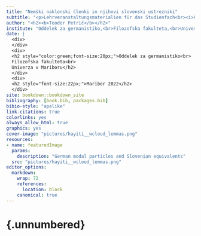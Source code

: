 ```yaml
---
title: "Nemški naklonski členki in njihovi slovenski ustrezniki"
subtitle: "<p>Lehrveranstaltungsmaterialien für das Studienfach<br><i>Kontrastive Diskursanalyse</i>\n\nZapiski predavanj<br>za predmet <i>Kontrastivna analiza diskurza</i></p>"
author: "<h2><b>Teodor Petrič</b></h2>"
institute: "Oddelek za germanistiko,<br>Filozofska fakulteta,<br>Univerza v Mariboru"
date: |
  <div>
  </div>
  <div>
  <h2 style="color:green;font-size:20px;">Oddelek za germanistiko<br>
  Filozofska fakulteta<br>
  Univerza v Mariboru</h2>
  </div>
  <div>
  <h2 style="font-size:22px;">Maribor 2022</h2>
  </div>
site: bookdown::bookdown_site
bibliography: [book.bib, packages.bib]
bibio-style: "apalike"
link-citations: true
colorlinks: yes 
always_allow_html: true
graphics: yes 
cover-image: "pictures/hayiti__wcloud_lemmas.png" 
resources:
- name: featuredImage
  params:
    description: "German modal particles and Slovenian equivalents"
  src: "pictures/hayiti__wcloud_lemmas.png" 
editor_options:
  markdown:
    wrap: 72
    references: 
      location: block
    canonical: true
---
```




#  {.unnumbered}

<script type="text/javascript">
title=document.getElementById('header');
title.innerHTML = '<img src="https://www.um.si/wp-content/themes/um_si/assets/images/logo.svg" alt="Univerza v Mariboru">' + title.innerHTML
</script>

<!-- <https://www.um.si/wp-content/themes/um_si/assets/images/logo.svg> -->
